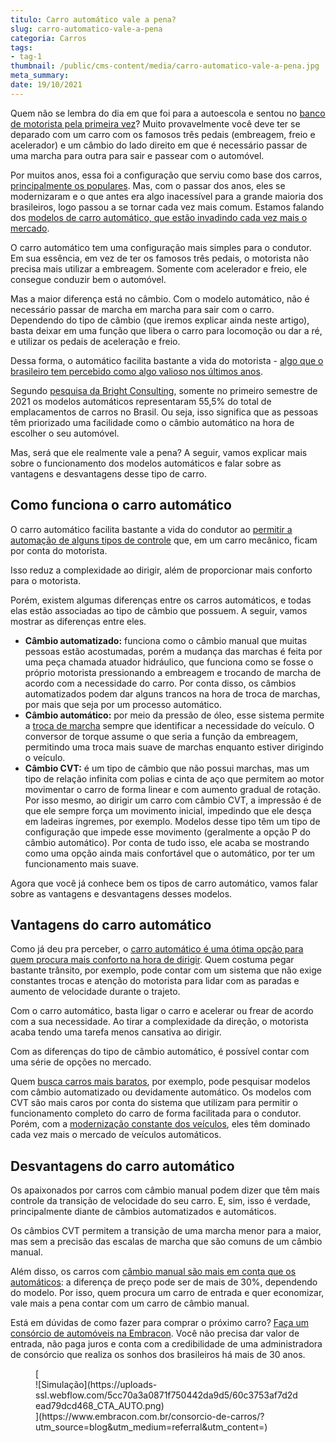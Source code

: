 ```yaml
---
titulo: Carro automático vale a pena?
slug: carro-automatico-vale-a-pena
categoria: Carros
tags:
- tag-1
thumbnail: /public/cms-content/media/carro-automatico-vale-a-pena.jpg
meta_summary: 
date: 19/10/2021
---
```

Quem não se lembra do dia em que foi para a autoescola e sentou no [banco de motorista pela primeira vez](https://www.embracon.com.br/blog/primeiro-carro-como-acertar-na-escolha)? Muito provavelmente você deve ter se deparado com um carro com os famosos três pedais (embreagem, freio e acelerador) e um câmbio do lado direito em que é necessário passar de uma marcha para outra para sair e passear com o automóvel.

Por muitos anos, essa foi a configuração que serviu como base dos carros, [principalmente os populares](https://www.embracon.com.br/carros/consorcio-de-carro-popular). Mas, com o passar dos anos, eles se modernizaram e o que antes era algo inacessível para a grande maioria dos brasileiros, logo passou a se tornar cada vez mais comum. Estamos falando dos [modelos de carro automático, que estão invadindo cada vez mais o mercado](https://www.embracon.com.br/blog/carro-manual-ou-automatico-qual-e-a-melhor-opcao).

O carro automático tem uma configuração mais simples para o condutor. Em sua essência, em vez de ter os famosos três pedais, o motorista não precisa mais utilizar a embreagem. Somente com acelerador e freio, ele consegue conduzir bem o automóvel.

Mas a maior diferença está no câmbio. Com o modelo automático, não é necessário passar de marcha em marcha para sair com o carro. Dependendo do tipo de câmbio (que iremos explicar ainda neste artigo), basta deixar em uma função que libera o carro para locomoção ou dar a ré, e utilizar os pedais de aceleração e freio.

Dessa forma, o automático facilita bastante a vida do motorista - [algo que o brasileiro tem percebido como algo valioso nos últimos anos](https://www.embracon.com.br/blog/conheca-os-20-principais-carros-do-brasil).

Segundo [pesquisa da Bright Consulting](https://www.mobiauto.com.br/revista/carro-automatico-ganha-ainda-mais-espaco-no-brasil-com-pandemia/1038), somente no primeiro semestre de 2021 os modelos automáticos representaram 55,5% do total de emplacamentos de carros no Brasil. Ou seja, isso significa que as pessoas têm priorizado uma facilidade como o câmbio automático na hora de escolher o seu automóvel.

Mas, será que ele realmente vale a pena? A seguir, vamos explicar mais sobre o funcionamento dos modelos automáticos e falar sobre as vantagens e desvantagens desse tipo de carro.

Como funciona o carro automático 
---------------------------------

O carro automático facilita bastante a vida do condutor ao [permitir a automação de alguns tipos de controle](https://www.embracon.com.br/blog/customizado-acessorios-que-valorizam-o-carro-para-a-revenda) que, em um carro mecânico, ficam por conta do motorista.

Isso reduz a complexidade ao dirigir, além de proporcionar mais conforto para o motorista.

Porém, existem algumas diferenças entre os carros automáticos, e todas elas estão associadas ao tipo de câmbio que possuem. A seguir, vamos mostrar as diferenças entre eles.

- **Câmbio automatizado:** funciona como o câmbio manual que muitas pessoas estão acostumadas, porém a mudança das marchas é feita por uma peça chamada atuador hidráulico, que funciona como se fosse o próprio motorista pressionando a embreagem e trocando de marcha de acordo com a necessidade do carro. Por conta disso, os câmbios automatizados podem dar alguns trancos na hora de troca de marchas, por mais que seja por um processo automático.
- **Câmbio automático:** por meio da pressão de óleo, esse sistema permite a [troca de marcha](https://www.embracon.com.br/blog/formas-de-economizar-combustivel) sempre que identificar a necessidade do veículo. O conversor de torque assume o que seria a função da embreagem, permitindo uma troca mais suave de marchas enquanto estiver dirigindo o veículo.
- **Câmbio CVT:** é um tipo de câmbio que não possui marchas, mas um tipo de relação infinita com polias e cinta de aço que permitem ao motor movimentar o carro de forma linear e com aumento gradual de rotação. Por isso mesmo, ao dirigir um carro com câmbio CVT, a impressão é de que ele sempre força um movimento inicial, impedindo que ele desça em ladeiras íngremes, por exemplo. Modelos desse tipo têm um tipo de configuração que impede esse movimento (geralmente a opção P do câmbio automático). Por conta de tudo isso, ele acaba se mostrando como uma opção ainda mais confortável que o automático, por ter um funcionamento mais suave.

Agora que você já conhece bem os tipos de carro automático, vamos falar sobre as vantagens e desvantagens desses modelos.

Vantagens do carro automático 
------------------------------

Como já deu pra perceber, o [carro automático é uma ótima opção para quem procura mais conforto na hora de dirigir](https://www.embracon.com.br/carros/carros-de-luxo-ate-100-mil). Quem costuma pegar bastante trânsito, por exemplo, pode contar com um sistema que não exige constantes trocas e atenção do motorista para lidar com as paradas e aumento de velocidade durante o trajeto.

Com o carro automático, basta ligar o carro e acelerar ou frear de acordo com a sua necessidade. Ao tirar a complexidade da direção, o motorista acaba tendo uma tarefa menos cansativa ao dirigir.

Com as diferenças do tipo de câmbio automático, é possível contar com uma série de opções no mercado.

Quem [busca carros mais baratos](https://www.embracon.com.br/blog/carros-mais-baratos-os-modelos-de-ate-r-40-mil), por exemplo, pode pesquisar modelos com câmbio automatizado ou devidamente automático. Os modelos com CVT são mais caros por conta do sistema que utilizam para permitir o funcionamento completo do carro de forma facilitada para o condutor. Porém, com a [modernização constante dos veículos](https://www.embracon.com.br/blog/20-modelos-de-carros-mais-esperados-para-2021), eles têm dominado cada vez mais o mercado de veículos automáticos.

Desvantagens do carro automático 
---------------------------------

Os apaixonados por carros com câmbio manual podem dizer que têm mais controle da transição de velocidade do seu carro. E, sim, isso é verdade, principalmente diante de câmbios automatizados e automáticos.

Os câmbios CVT permitem a transição de uma marcha menor para a maior, mas sem a precisão das escalas de marcha que são comuns de um câmbio manual.

Além disso, os carros com [câmbio manual são mais em conta que os automáticos](https://www.embracon.com.br/blog/quais-sao-os-11-carros-2018-mais-baratos-do-brasil): a diferença de preço pode ser de mais de 30%, dependendo do modelo. Por isso, quem procura um carro de entrada e quer economizar, vale mais a pena contar com um carro de câmbio manual.

Está em dúvidas de como fazer para comprar o próximo carro? [Faça um consórcio de automóveis na Embracon](https://www.embracon.com.br/consorcio-de-carros). Você não precisa dar valor de entrada, não paga juros e conta com a credibilidade de uma administradora de consórcio que realiza os sonhos dos brasileiros há mais de 30 anos.

<figure class="w-richtext-figure-type-image w-richtext-align-center">[<div>![Simulação](https://uploads-ssl.webflow.com/5cc70a3a0871f750442da9d5/60c3753af7d2dead79dcd468_CTA_AUTO.png)</div>](https://www.embracon.com.br/consorcio-de-carros/?utm_source=blog&utm_medium=referral&utm_content=)</figure>
